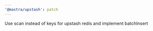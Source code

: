 ```yaml
---
'@mastra/upstash': patch
---
```


Use scan instead of keys for upstash redis and implement batchInsert
